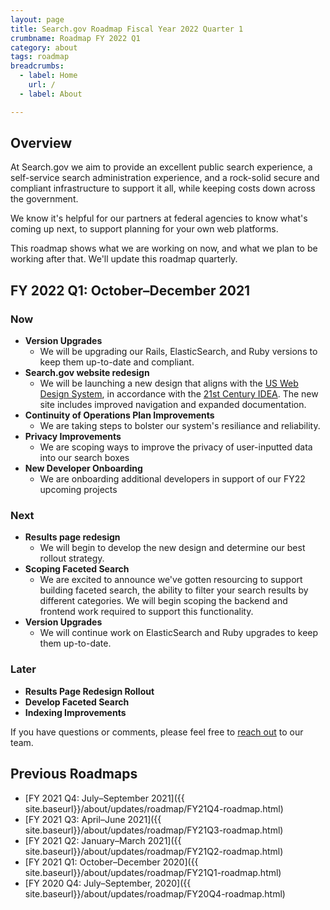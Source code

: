 ```yaml
---
layout: page
title: Search.gov Roadmap Fiscal Year 2022 Quarter 1
crumbname: Roadmap FY 2022 Q1
category: about
tags: roadmap
breadcrumbs:
  - label: Home
    url: /
  - label: About

---
```


## Overview

At Search.gov we aim to provide an excellent public search experience, a self-service search administration experience, and a rock-solid secure and compliant infrastructure to support it all, while keeping costs down across the government.

We know it's helpful for our partners at federal agencies to know what's coming up next, to support planning for your own web platforms. 

This roadmap shows what we are working on now, and what we plan to be working after that. We'll update this roadmap quarterly.


## FY 2022 Q1: October&ndash;December 2021

### Now

* **Version Upgrades**
  * We will be upgrading our Rails, ElasticSearch, and Ruby versions to keep them up-to-date and compliant. 
* **Search.gov website redesign**
  * We will be launching a new design that aligns with the [US Web Design System](https://designsystem.digital.gov/), in accordance with the [21st Century IDEA](https://digital.gov/resources/21st-century-integrated-digital-experience-act/). The new site includes improved navigation and expanded documentation.
* **Continuity of Operations Plan Improvements** 
  * We are taking steps to bolster our system's resiliance and reliability.
* **Privacy Improvements**
  * We are scoping ways to improve the privacy of user-inputted data into our search boxes
* **New Developer Onboarding**
  * We are onboarding additional developers in support of our FY22 upcoming projects

### Next

* **Results page redesign**
  * We will begin to develop the new design and determine our best rollout strategy.
* **Scoping Faceted Search**
  * We are excited to announce we've gotten resourcing to support building faceted search, the ability to filter your search results by different categories. We will begin scoping the backend and frontend work required to support this functionality.
* **Version Upgrades**
  * We will continue work on ElasticSearch and Ruby upgrades to keep them up-to-date.

### Later

* **Results Page Redesign Rollout**
* **Develop Faceted Search**
* **Indexing Improvements**

If you have questions or comments, please feel free to [reach out](mailto:search@gsa.gov) to our team.

## Previous Roadmaps

* [FY 2021 Q4: July&ndash;September 2021]({{ site.baseurl}}/about/updates/roadmap/FY21Q4-roadmap.html)
* [FY 2021 Q3: April&ndash;June 2021]({{ site.baseurl}}/about/updates/roadmap/FY21Q3-roadmap.html)
* [FY 2021 Q2: January&ndash;March 2021]({{ site.baseurl}}/about/updates/roadmap/FY21Q2-roadmap.html)
* [FY 2021 Q1: October&ndash;December 2020]({{ site.baseurl}}/about/updates/roadmap/FY21Q1-roadmap.html)
* [FY 2020 Q4: July&ndash;September, 2020]({{ site.baseurl}}/about/updates/roadmap/FY20Q4-roadmap.html)